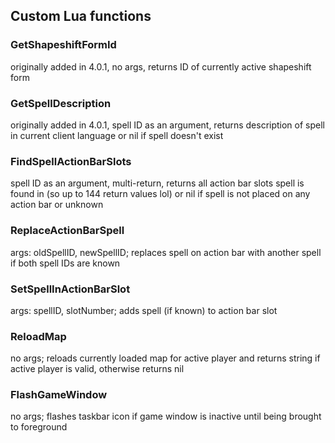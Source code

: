 ## Custom Lua functions  
### GetShapeshiftFormId  
originally added in 4.0.1, no args, returns ID of currently active shapeshift form  
### GetSpellDescription  
originally added in 4.0.1, spell ID as an argument, returns description of spell in current client language or nil if spell doesn't exist  
### FindSpellActionBarSlots  
spell ID as an argument, multi-return, returns all action bar slots spell is found in (so up to 144 return values lol) or nil if spell is not placed on any action bar or unknown  
### ReplaceActionBarSpell  
args: oldSpellID, newSpellID; replaces spell on action bar with another spell if both spell IDs are known  
### SetSpellInActionBarSlot  
args: spellID, slotNumber; adds spell (if known) to action bar slot  
### ReloadMap  
no args; reloads currently loaded map for active player and returns string if active player is valid, otherwise returns nil  
### FlashGameWindow  
no args; flashes taskbar icon if game window is inactive until being brought to foreground  
